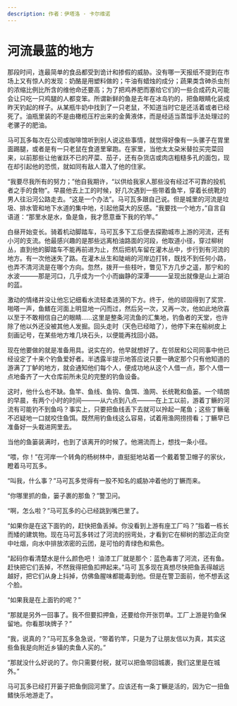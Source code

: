 ```yaml
---
description: 作者：伊塔洛 · 卡尔维诺
---
```


# 河流最蓝的地方

&#x20;       那段时间，连最简单的食品都受到诡计和掺假的威胁。没有哪一天报纸不提到在市场上又有惊人的发现：奶酪是用塑料做的；牛油有蜡烛的成分；蔬果类含砷杀虫剂的浓缩比例比所含的维他命还要高；为了把鸡养肥而塞给它们的一些合成药丸可能会让只吃一只鸡腿的人都变笨。所谓新鲜的鱼是去年在冰岛钓的，把鱼眼睛化装成昨天钓起的样子。从某瓶牛奶中找到了一只老鼠，不知道当时它是还活着或者已经死了。油瓶里装的不是由橄榄压柠出来的金黄液体，而是经适当蒸馏手法处理过的老骡子的肥油。

&#x20;       马可瓦多每次在公司或咖啡馆听到别人说这些事情，就觉得好像有一头骡子在胃里面踢腿，或者是有一只老鼠在食道里窜跑。在家里，当他太太朶米替拉买完菜回来，以前那些让他雀跃不已的芹菜、茄子，还有杂货店或肉店粗糙多孔的面包，现在却引起他的恐慌，就如同有敌人潜入了他的住家。

&#x20;       “我要尽我所有的努力；”他自我期许，“以供给我家人那些没有经过不可靠的投机者之手的食物”。早晨他去上工的时候，好几次遇到一些带着鱼竿，穿着长统靴的男人往沿河公路走去。“这是一个办法”。马可瓦多跟自己说。但是城里的河流是垃圾、排水管和地下水道的集中地，引起他莫大的反感。“我要找一个地方，”自言自语道：“那里水是水，鱼是鱼，我才愿意垂下我的钓竿。”

&#x20;       白昼开始变长。骑着机动脚踏车，马可瓦多下工后便去探勘城市上游的河流，还有小河的支流。他最感兴趣的是那些远离柏油路面的河段，他取道小径，穿过柳树丛，直到他的脚踏车不能再前进为止，然后把机车留在灌木丛中，步行到有河流的地方。有一次他迷失了路。在灌木丛生和陡峭的河岸边打转，既找不到任何小路，也弄不清河流是在哪个方向。忽然，拨开一些枝叶，瞥见下方几步之遥，那宁和的水波———那是河口，几乎成为一个小而幽静的深潭———呈现出就像是山上湖泊的蓝。

&#x20;       激动的情绪并没让他忘记细看水流轻柔涟漪的下方。终于，他的顽固得到了奖赏．啪嗒一声，鱼鳍在河面上明显地一闪而过，然后另一次，又再一次，他如此地欣喜以至于不敢相信自己的眼睛……这里是整条河流鱼的汇集地，钓鱼者的天堂，也许除了他以外还没被其他人发掘。回头走时（天色已经暗了），他停下来在榆树皮上刻画记号，在某些地方堆几块石头，以便能再找回小路。

&#x20;       现在他要做的就是准备用具。说实在的，他早就想好了。在邻居和公司同事中他已经设定了十来个钓鱼爱好者。半透露半提示地答应说只要一确定那个只有他知道的游满了丁鲈的地方，就会通知他们每个人，便成功地从这个人借一点，那个人借一点地备齐了一大仓库前所未见的完整的钓鱼设备。

&#x20;       这时，他什么也不缺。鱼竿、鱼线、鱼钩、鱼饵、渔网、长统靴和鱼篓。一个晴朗的早晨，有两个小时的时间———从六点到八点———在上工以前，游着丁鳜的河流有可能钓不到鱼吗？事实上，只要把鱼线丢下去就可以拎起一尾鱼；这些丁鳜毫不迟疑地一口就咬住鱼饵。既然用钓鱼线这么容易，试着用渔网捞捞看；丁鳜早已准备好一头栽进网里去。

&#x20;       当他的鱼篓装满时，也到了该离开的时候了。他溯流而上，想找一条小径。

&#x20;       “喂，你！”在河岸一个转角的杨树林中，直挺挺地站着一个戴着警卫帽子的家伙，瞪着马可瓦多。

&#x20;       “叫我，什么事？”马可瓦多觉得有一股不知名的威胁冲着他的丁鳜而来。

&#x20;       “你哪里抓的鱼，篓子裹的那鱼？”警卫问。

&#x20;       “啊，怎么啦？”马可瓦多的心已经跳到嘴巴里了。

&#x20;       “如果你是在这下面钓的，赶快把鱼丢掉。你没看到上游有座工厂吗？”指着一栋长而矮的建筑物。现在马可瓦多转过了河流的拐弯处，才看到它在柳树的那边正向空中吐烟，向水中排放浓密的云团，是可怕的青绿色和紫色。

&#x20;       “起码你看清楚水是什么颜色吧！ 油漆工厂就是那个：蓝色毒害了河流，还有鱼。赶快把它们丢掉，不然我得把鱼扣押起来。”马可 瓦多现在真想尽快把鱼丢得越远越好，把它们从身上抖掉，仿佛鱼腥味都能毒到他。但是在警卫面前，他不想丢这个脸。

&#x20;       “如果我是在上面钓的呢？”

&#x20;       “那就是另外一回事了。我不但要扣押鱼，还要给你开张罚单。工厂上游是钓鱼保留地。你看那块牌子？”

&#x20;       “我，说真的？”马可瓦多急急说，“带着钓竿，只是为了让朋友信以为真，其实这些鱼我是向附近乡镇的卖鱼人买的。”

&#x20;       “那就没什么好说的了。你只需要付税，就可以把鱼带回城裹，我们这里是在城外。”

&#x20;       马可瓦多已经打开篓子把鱼倒回河里了。应该还有一条丁鳜是活的，因为它一扭鱼鳍快乐地游走了。
